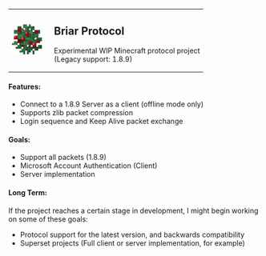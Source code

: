 <table>
  <tr>
    <td width="70">
      <img src="assets/berries.png" alt="Briar logo" width="60" height="60">
    </td>
    <td>
      <h2>Briar Protocol</h2>
      <p>Experimental WIP Minecraft protocol project<br>
      (Legacy support: 1.8.9)</p>
    </td>
  </tr>
</table>

#### Features:

- Connect to a 1.8.9 Server as a client (offline mode only)
- Supports zlib packet compression
- Login sequence and Keep Alive packet exchange
 
#### Goals:

- Support all packets (1.8.9)
- Microsoft Account Authentication (Client)
- Server implementation

#### Long Term:

If the project reaches a certain stage in development, I might begin working on some of these goals:
- Protocol support for the latest version, and backwards compatibility
- Superset projects (Full client or server implementation, for example)
